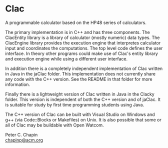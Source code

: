 Clac
====

A programmable calculator based on the HP48 series of calculators.

The primary implementation is in C++ and has three components. The ClacEntity library is a
library of calculator (mostly numeric) data types. The ClacEngine library provides the execution
engine that interpretes calculator input and coordinates the computations. The top level code
defines the user interface. In theory other programs could make use of Clac's entity library and
execution engine while using a different user interface.

In addition there is a completely independent implementation of Clac written in Java in the
jaClac folder. This implementation does not currently share any code with the C++ version. See
the README in that folder for more information.

Finally there is a lightweight version of Clac written in Java in the Clacky folder. This
version is independent of both the C++ version and of jaClac. It is suitable for study by first
time programming students using Java.

The C++ version of Clac can be built with Visual Studio on Windows and g++ (via Code::Blocks or
Makefiles) on Unix. It is also possible that some or all of Clac may be buildable with Open
Watcom.

Peter C. Chapin  
chapinp@acm.org  
